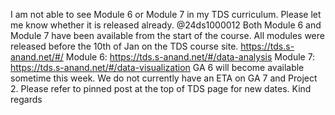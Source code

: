 I am not able to see Module 6 or Module 7 in my TDS curriculum. Please let me know whether it is released already.
@24ds1000012 Both Module 6 and Module 7 have been available from the start of the course. All modules were released before the 10th of Jan on the TDS course site. https://tds.s-anand.net/#/ Module 6: https://tds.s-anand.net/#/data-analysis Module 7: https://tds.s-anand.net/#/data-visualization GA 6 will become available sometime this week. We do not currently have an ETA on GA 7 and Project 2. Please refer to pinned post at the top of TDS page for new dates. Kind regards
